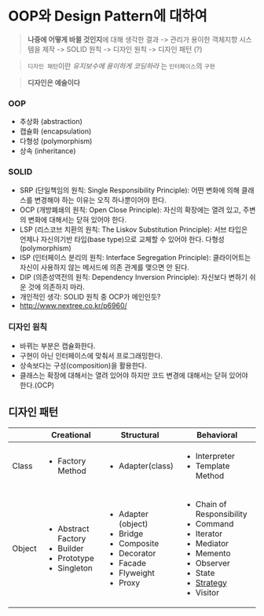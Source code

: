 # OOP와 Design Pattern에 대하여

> **나중에 어떻게 바뀔 것인지**에 대해 생각한 결과 -> 관리가 용이한 객체지향 시스템을 제작 -> SOLID 원칙 -> 디자인 원칙 -> 디자인 패턴 (?)

> `디자인 패턴`이란 _유지보수에 용이하게 코딩하라_ 는 `인터페이스`의 `구현`

> **디자인은 예술이다**

### OOP
- 추상화 (abstraction)
- 캡슐화 (encapsulation)
- 다형성 (polymorphism)
- 상속 (inheritance)

### SOLID
- SRP (단일책임의 원칙: Single Responsibility Principle): 어떤 변화에 의해 클래스를 변경해야 하는 이유는 오직 하나뿐이어야 한다.
- OCP (개방폐쇄의 원칙: Open Close Principle): 자신의 확장에는 열려 있고, 주변의 변화에 대해서는 닫혀 있어야 한다.
- LSP (리스코브 치환의 원칙: The Liskov Substitution Principle): 서브 타입은 언제나 자신의기반 타입(base type)으로 교체할 수 있어야 한다. 다형성 (polymorphism)
- ISP (인터페이스 분리의 원칙: Interface Segregation Principle): 클라이어트는 자신이 사용하지 않는 메서드에 의존 관계를 맺으면 안 된다.
- DIP (의존성역전의 원칙: Dependency Inversion Principle): 자신보다 변하기 쉬운 것에 의존하지 마라.
- 개인적인 생각: SOLID 원칙 중 OCP가 메인인듯?
- http://www.nextree.co.kr/p6960/

### 디자인 원칙
- 바뀌는 부분은 캡슐화한다.
- 구현이 아닌 인터페이스에 맞춰서 프로그래밍한다.
- 상속보다는 구성(composition)을 활용한다.
- 클래스는 확장에 대해서는 열려 있어야 하지만 코드 변경에 대해서는 닫혀 있어야 한다.(OCP)

## 디자인 패턴
|| Creational | Structural | Behavioral |
|---|---|---|---|
| Class | <ul><li>Factory Method</li></ul> | <ul><li>Adapter(class)</li></ul> | <ul><li>Interpreter</li><li>Template Method</li></ul> |
| Object | <ul><li>Abstract Factory</li><li>Builder</li><li>Prototype</li><li>Singleton</li></ul> | <ul><li>Adapter (object)</li><li>Bridge</li><li>Composite</li><li>Decorator</li><li>Facade</li><li>Flyweight</li><li>Proxy</li></ul> | <ul><li>Chain of Responsibility</li><li>Command</li><li>Iterator</li><li>Mediator</li><li>Memento</li><li>Observer</li><li>State</li><li>[Strategy](Strategy.md)</li><li>Visitor</li></ul>  |
